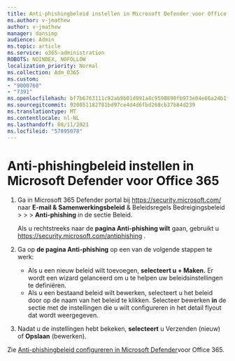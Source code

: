 ```yaml
---
title: Anti-phishingbeleid instellen in Microsoft Defender voor Office 365
ms.author: v-jmathew
author: v-jmathew
manager: dansimp
audience: Admin
ms.topic: article
ms.service: o365-administration
ROBOTS: NOINDEX, NOFOLLOW
localization_priority: Normal
ms.collection: Adm_O365
ms.custom:
- "9000760"
- "7391"
ms.openlocfilehash: bf7b6763111c92ab9b01d991a8c9598890fb973e04e66a24b1f21863e11e2d91
ms.sourcegitcommit: 920051182781bd97ce4d4d6fbd268cb37b84d239
ms.translationtype: MT
ms.contentlocale: nl-NL
ms.lasthandoff: 08/11/2021
ms.locfileid: "57895078"
---
```

# <a name="set-up-anti-phishing-policies-in-microsoft-defender-for-office-365"></a>Anti-phishingbeleid instellen in Microsoft Defender voor Office 365

1. Ga in Microsoft 365 Defender portal bij <https://security.microsoft.com/> naar **E-mail & Samenwerkingsbeleid** & Beleidsregels Bedreigingsbeleid \>  \>  \> **Anti-phishing** in  de sectie Beleid.

   Als u rechtstreeks naar de **pagina Anti-phishing wilt** gaan, gebruikt u <https://security.microsoft.com/antiphishing> .

2. Ga op **de pagina Anti-phishing** op een van de volgende stappen te werk:
   - Als u een nieuw beleid wilt toevoegen, **selecteert u + Maken.** Er wordt een wizard gelanceerd om u te helpen uw beleidsinstellingen te definiëren.
   - Als u een bestaand beleid wilt bewerken, selecteert u het beleid door op de naam van het beleid te klikken. Selecteer bewerken **in** de sectie met de instellingen die u wilt configureren in het detail flyout dat wordt weergegeven.

3. Nadat u de instellingen hebt bekeken, **selecteert** u Verzenden (nieuw) of **Opslaan** (bewerken).

Zie [Anti-phishingbeleid configureren in Microsoft Defender](https://docs.microsoft.com/microsoft-365/security/office-365-security/configure-mdo-anti-phishing-policies)voor Office 365.
